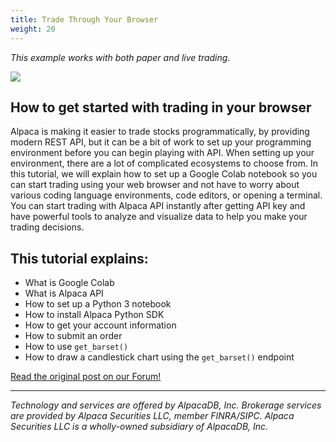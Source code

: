 ```yaml
---
title: Trade Through Your Browser
weight: 20
---
```


*This example works with both paper and live trading.*

<a href="https://forum.alpaca.markets/t/analyze-data-and-trade-stocks-through-your-browser-using-google-colab-and-alpaca-api/196"><img src="https://aws1.discourse-cdn.com/standard14/uploads/alp/original/1X/38a6c877c2c092a95c6b6d9399cfebedd40623e0.png"></a>


## How to get started with trading in your browser
Alpaca is making it easier to trade stocks programmatically, by providing modern REST API, but it can be a bit of work to set up your programming environment before you can begin playing with API. When setting up your environment, there are a lot of complicated ecosystems to choose from. In this tutorial, we will explain how to set up a Google Colab notebook so you can start trading using your web browser and not have to worry about various coding language environments, code editors, or opening a terminal. You can start trading with Alpaca API instantly after getting API key and have powerful tools to analyze and visualize data to help you make your trading decisions.

## This tutorial explains:
* What is Google Colab
* What is Alpaca API
* How to set up a Python 3 notebook
* How to install Alpaca Python SDK
* How to get your account information
* How to submit an order
* How to use `get_barset()`
* How to draw a candlestick chart using the `get_barset()` endpoint


[Read the original post on our Forum!](https://forum.alpaca.markets/t/analyze-data-and-trade-stocks-through-your-browser-using-google-colab-and-alpaca-api/196)


---

*Technology and services are offered by AlpacaDB, Inc. Brokerage services are provided by Alpaca Securities LLC, member FINRA/SIPC. Alpaca Securities LLC is a wholly-owned subsidiary of AlpacaDB, Inc.*

